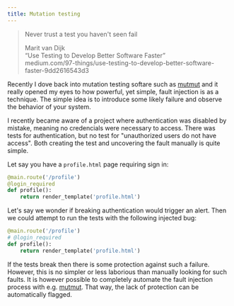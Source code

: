 ```yaml
---
title: Mutation testing
---
```


> Never trust a test you haven't seen fail  
>
> Marit van Dijk  
> “Use Testing to Develop Better Software Faster”  
> medium.com/97-things/use-testing-to-develop-better-software-faster-9dd2616543d3  

Recently I dove back into mutation testing softare such as [mutmut](https://mutmut.readthedocs.io/en/latest/) and
it really opened my eyes to how powerful, yet simple, fault injection is as a technique. The
simple idea is to introduce some likely failure and observe the behavior of your system.

<!--more-->

I recently became aware of a project where authentication was disabled by
mistake, meaning no credencials were necessary to access. There was tests for authentication,
but no test for "unauthorized users do not have access". Both creating the test and uncovering the
fault manually is quite simple.

Let say you have a `profile.html` page requiring sign in:

```python
@main.route('/profile')
@login_required
def profile():
    return render_template('profile.html')
```

Let's say we wonder if breaking authentication would trigger an alert. Then we could attempt to
run the tests with the following injected bug:

```python
@main.route('/profile')
# @login_required
def profile():
    return render_template('profile.html')
```

If the tests break then there is some protection against such a failure. However, this
is no simpler or less laborious than manually looking for such faults. It is however possible
to completely automate the fault injection process with e.g. [mutmut](https://mutmut.readthedocs.io/en/latest/).
That way, the lack of protection can be automatically flagged.

